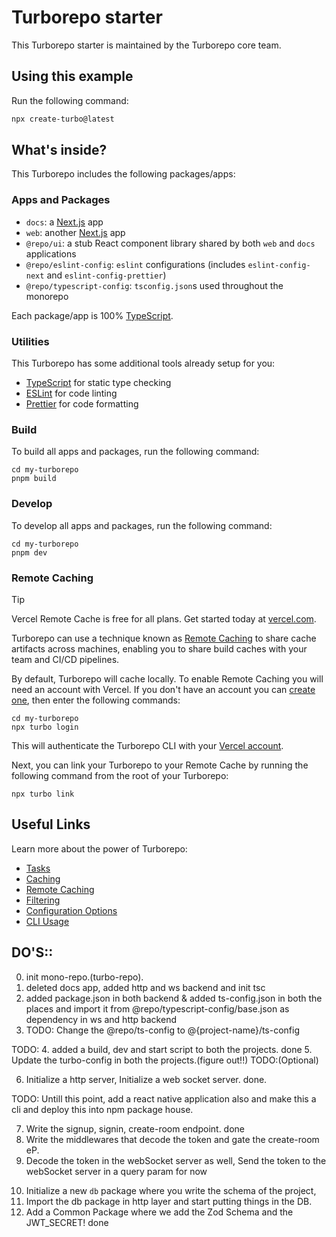 


# Turborepo starter

This Turborepo starter is maintained by the Turborepo core team.

## Using this example

Run the following command:

```sh
npx create-turbo@latest
```

## What's inside?

This Turborepo includes the following packages/apps:

### Apps and Packages

- `docs`: a [Next.js](https://nextjs.org/) app
- `web`: another [Next.js](https://nextjs.org/) app
- `@repo/ui`: a stub React component library shared by both `web` and `docs` applications
- `@repo/eslint-config`: `eslint` configurations (includes `eslint-config-next` and `eslint-config-prettier`)
- `@repo/typescript-config`: `tsconfig.json`s used throughout the monorepo

Each package/app is 100% [TypeScript](https://www.typescriptlang.org/).

### Utilities

This Turborepo has some additional tools already setup for you:

- [TypeScript](https://www.typescriptlang.org/) for static type checking
- [ESLint](https://eslint.org/) for code linting
- [Prettier](https://prettier.io) for code formatting

### Build

To build all apps and packages, run the following command:

```
cd my-turborepo
pnpm build
```

### Develop

To develop all apps and packages, run the following command:

```
cd my-turborepo
pnpm dev
```

### Remote Caching

> [!TIP]
> Vercel Remote Cache is free for all plans. Get started today at [vercel.com](https://vercel.com/signup?/signup?utm_source=remote-cache-sdk&utm_campaign=free_remote_cache).

Turborepo can use a technique known as [Remote Caching](https://turbo.build/repo/docs/core-concepts/remote-caching) to share cache artifacts across machines, enabling you to share build caches with your team and CI/CD pipelines.

By default, Turborepo will cache locally. To enable Remote Caching you will need an account with Vercel. If you don't have an account you can [create one](https://vercel.com/signup?utm_source=turborepo-examples), then enter the following commands:

```
cd my-turborepo
npx turbo login
```

This will authenticate the Turborepo CLI with your [Vercel account](https://vercel.com/docs/concepts/personal-accounts/overview).

Next, you can link your Turborepo to your Remote Cache by running the following command from the root of your Turborepo:

```
npx turbo link
```

## Useful Links

Learn more about the power of Turborepo:

- [Tasks](https://turbo.build/repo/docs/core-concepts/monorepos/running-tasks)
- [Caching](https://turbo.build/repo/docs/core-concepts/caching)
- [Remote Caching](https://turbo.build/repo/docs/core-concepts/remote-caching)
- [Filtering](https://turbo.build/repo/docs/core-concepts/monorepos/filtering)
- [Configuration Options](https://turbo.build/repo/docs/reference/configuration)
- [CLI Usage](https://turbo.build/repo/docs/reference/command-line-reference)









## DO'S::
0. init mono-repo.(turbo-repo).
1. deleted docs app, added http and ws backend and init tsc
2. added package.json in both backend &
added ts-config.json in both the places and import it from @repo/typescript-config/base.json as dependency in ws and http backend
3. TODO: Change the @repo/ts-config to @{project-name}/ts-config

TODO:
4. added a build, dev and start script to both the projects. done
5. Update the turbo-config in both the projects.(figure out!!) TODO:(Optional)
<!-- because using mono-repo thats why above steps:  -->
6. Initialize a http server, Initialize a web socket server. done. 

TODO: Untill this point, add a react native application also and make this a cli and deploy this into npm package house.

<!-- It should take not more than 20 mins: -->
7. Write the signup, signin, create-room endpoint. done
8. Write the middlewares that decode the token and gate the create-room eP.
9. Decode the token in the webSocket server as well, Send the token to the webSocket server in a query param for now

<!-- This should take 20 mins only -->
10. Initialize a new `db` package where you write the schema of the project,
11. Import the db package in http layer and start putting things in the DB.
12. Add a Common Package where we add the Zod Schema and the JWT_SECRET! done